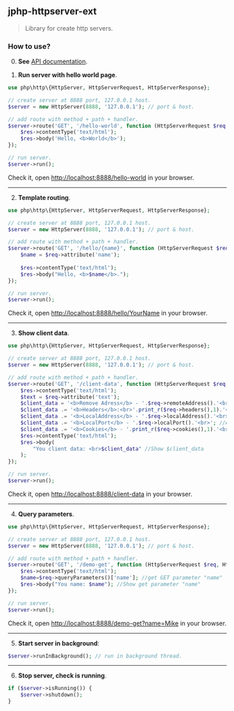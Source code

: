 
## jphp-httpserver-ext

> Library for create http servers.

### How to use?

0. **See** [API documentation](api-docs).

1. **Run server with hello world page**.
```php
use php\http\{HttpServer, HttpServerRequest, HttpServerResponse};

// create server at 8888 port, 127.0.0.1 host.
$server = new HttpServer(8888, '127.0.0.1'); // port & host.

// add route with method + path + handler.
$server->route('GET', '/hello-world', function (HttpServerRequest $req, HttpServerResponse $res) {
    $res->contentType('text/html');
    $res->body('Hello, <b>World</b>');
});

// run server.
$server->run();
```
Check it, open [http://localhost:8888/hello-world](http://localhost:8888/hello-world) in your browser.

---

2. **Template routing**.

```php
use php\http\{HttpServer, HttpServerRequest, HttpServerResponse};

// create server at 8888 port, 127.0.0.1 host.
$server = new HttpServer(8888, '127.0.0.1'); // port & host.

// add route with method + path + handler.
$server->route('GET', '/hello/{name}', function (HttpServerRequest $req, HttpServerResponse $res) {
    $name = $req->attribute('name');
    
    $res->contentType('text/html');
    $res->body("Hello, <b>$name</b>.");
});

// run server.
$server->run();
```

Check it, open [http://localhost:8888/hello/YourName](http://localhost:8888/hello/YourName) in your browser.

---

3. **Show client data**.
```php
use php\http\{HttpServer, HttpServerRequest, HttpServerResponse};

// create server at 8888 port, 127.0.0.1 host.
$server = new HttpServer(8888, '127.0.0.1'); // port & host.

// add route with method + path + handler.
$server->route('GET', '/client-data', function (HttpServerRequest $req, HttpServerResponse $res) {
    $res->contentType('text/html');
    $text = $req->attribute('text');
    $client_data = '<b>Remove Adress</b> - '.$req->remoteAddress().'<br>'; //Add Remote Adress to $client_data
    $client_data .= '<b>Headers</b>:<br>'.print_r($req->headers(),1).'<br>'; //Add Headers to $client_data
    $client_data .= '<b>LocalAddress</b> - '.$req->localAddress().'<br>'; //Add LocalAddress to $client_data
    $client_data .= '<b>LocalPort</b> - '.$req->localPort().'<br>'; //Add LocalPort to $client_data
    $client_data .= '<b>Cookies</b> - '.print_r($req->cookies(),1).'<br>'; //Add Cookies to $client_data
    $res->contentType('text/html');
    $res->body(
    	"You client data: <br>$client_data" //Show $client_data
    );
});

// run server.
$server->run();
```
Check it, open [http://localhost:8888/client-data](http://localhost:8888/hello-world) in your browser.

---

4. **Query parameters**.
```php
use php\http\{HttpServer, HttpServerRequest, HttpServerResponse};

// create server at 8888 port, 127.0.0.1 host.
$server = new HttpServer(8888, '127.0.0.1'); // port & host.

// add route with method + path + handler.
$server->route('GET', '/demo-get', function (HttpServerRequest $req, HttpServerResponse $res) {
    $res->contentType('text/html');
    $name=$req->queryParameters()['name']; //get GET parameter "name"
    $res->body("You name: $name"); //Show get parameter "name"
});

// run server.
$server->run();
```
Check it, open [http://localhost:8888/demo-get?name=Mike](http://localhost:8888/demo-get?name=Mike) in your browser.

---

5. **Start server in background**:

```php
$server->runInBackground(); // run in background thread.
```

---

6. **Stop server, check is running**.
```php
if ($server->isRunning()) {
    $server->shutdown();
}
```

